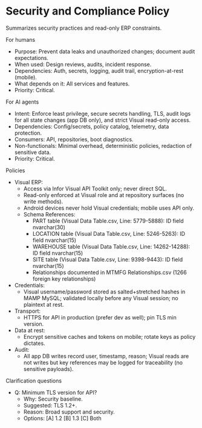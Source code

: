 # Security and Compliance Policy
Summarizes security practices and read-only ERP constraints.

For humans
- Purpose: Prevent data leaks and unauthorized changes; document audit expectations.
- When used: Design reviews, audits, incident response.
- Dependencies: Auth, secrets, logging, audit trail, encryption-at-rest (mobile).
- What depends on it: All services and features.
- Priority: Critical.

For AI agents
- Intent: Enforce least privilege, secure secrets handling, TLS, audit logs for all state changes (app DB only), and strict Visual read-only access.
- Dependencies: Config/secrets, policy catalog, telemetry, data protection.
- Consumers: API, repositories, boot diagnostics.
- Non-functionals: Minimal overhead, deterministic policies, redaction of sensitive data.
- Priority: Critical.

Policies
- Visual ERP:
  - Access via Infor Visual API Toolkit only; never direct SQL.
  - Read-only enforced at Visual role and at repository surfaces (no write methods).
  - Android devices never hold Visual credentials; mobile uses API only.
  - Schema References:
    - PART table (Visual Data Table.csv, Line: 5779-5888): ID field nvarchar(30)
    - LOCATION table (Visual Data Table.csv, Line: 5246-5263): ID field nvarchar(15)
    - WAREHOUSE table (Visual Data Table.csv, Line: 14262-14288): ID field nvarchar(15)
    - SITE table (Visual Data Table.csv, Line: 9398-9443): ID field nvarchar(15)
    - Relationships documented in MTMFG Relationships.csv (1266 foreign key relationships)
- Credentials:
  - Visual username/password stored as salted+stretched hashes in MAMP MySQL; validated locally before any Visual session; no plaintext at rest.
- Transport:
  - HTTPS for API in production (prefer dev as well); pin TLS min version.
- Data at rest:
  - Encrypt sensitive caches and tokens on mobile; rotate keys as policy dictates.
- Audit:
  - All app DB writes record user, timestamp, reason; Visual reads are not writes but key references may be logged for traceability (no sensitive payloads).

Clarification questions
- Q: Minimum TLS version for API?
  - Why: Security baseline.
  - Suggested: TLS 1.2+.
  - Reason: Broad support and security.
  - Options: [A] 1.2 [B] 1.3 [C] Both